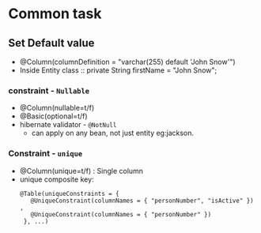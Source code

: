 # Common task
## Set Default value
- @Column(columnDefinition = "varchar(255) default 'John Snow'")
- Inside Entity class :: private String firstName = "John Snow";

### constraint - `Nullable`
- @Column(nullable=t/f)
- @Basic(optional=t/f)
- hibernate validator - `@NotNull` 
  - can apply on any bean, not just entity eg:jackson.

### Constraint - `unique` 
- @Column(unique=t/f) : Single column
- unique composite key:
  ```
  @Table(uniqueConstraints = {
     @UniqueConstraint(columnNames = { "personNumber", "isActive" }) ,
     @UniqueConstraint(columnNames = { "personNumber" }) 
   }, ...)
  ```